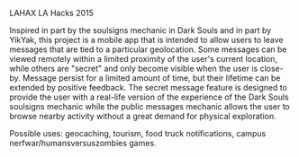  LAHAX
LA Hacks 2015 

Inspired in part by the soulsigns mechanic in Dark Souls and in part by YikYak, this project is a mobile app that is intended to allow users to leave messages that are tied to a particular geolocation. Some messages can be viewed remotely within a limited proximity of the user's current location, while others are "secret" and only become visible when the user is close-by. Message persist for a limited amount of time, but their lifetime can be extended by positive feedback. The secret message feature is designed to provide the user with a real-life version of the experience of the Dark Souls soulsigns mechanic while the public messages mechanic allows the user to browse nearby activity without a great demand for physical exploration.

Possible uses: geocaching, tourism, food truck notifications, campus nerfwar/humansversuszombies games.

